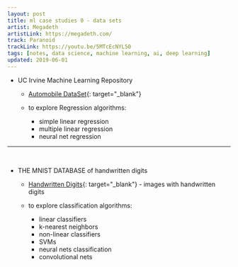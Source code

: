```yaml
---
layout: post
title: ml case studies 0 - data sets
artist: Megadeth
artistLink: https://megadeth.com/
track: Paranoid
trackLink: https://youtu.be/5MTcEcNYL50
tags: [notes, data science, machine learning, ai, deep learning]
updated: 2019-06-01
---
```


- UC Irvine Machine Learning Repository
    - [Automobile DataSet](https://archive.ics.uci.edu/ml/machine-learning-databases/autos/imports-85.data){: target="_blank"}
     
    - to explore Regression algorithms:
        - simple linear regression
        - multiple linear regression
        - neural net regression 

<hr>
<br>

- THE MNIST DATABASE of handwritten digits
    - [Handwritten Digits](http://yann.lecun.com/exdb/mnist/){: target="_blank"} - images with handwritten digits
    
    - to explore classification algorithms:
        - linear classifiers
        - k-nearest neighbors
        - non-linear classifiers
        - SVMs
        - neural nets classification
        - convolutional nets